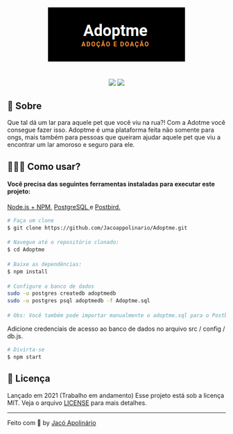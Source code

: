 <h3 align="center">
    <img alt="adoptme" title"#logo" src="public/assets/adoptme.png">
    <br><br>
    <p align="center">
        <img src="https://img.shields.io/badge/By-Jac%C3%B3%20Apolin%C3%A1rio-fd951f">
        <img src="https://img.shields.io/badge/License-MIT-fd951f">
    </p>
</h3>

## 🚀 Sobre
Que tal dá um lar para aquele pet que você viu na rua?! Com a Adotme você consegue fazer isso. Adoptme é uma plataforma feita não somente para ongs, mais também para pessoas que queiram ajudar aquele pet que viu a encontrar um lar amoroso e seguro para ele.

## 👷🏾‍♂️ Como usar?

<h4> Você precisa das seguintes ferramentas instaladas para executar este projeto: </h4>
 <p> <a href="https://nodejs.org/en/">Node.js + NPM<a>, <a href="https://www.postgresql.org/download/"> PostgreSQL </a> e <a href="https://www.electronjs.org/apps/postbird"> Postbird. </a> </p>

```bash
# Faça um clone
$ git clone https://github.com/Jacoappolinario/Adoptme.git

# Navegue até o repositório clonado:
$ cd Adoptme

# Baixe as dependências:
$ npm install

# Configure o banco de dados
sudo -u postgres createdb adoptmedb
sudo -u postgres psql adoptmedb -f Adoptme.sql 

# Obs: Você também pode importar manualmente o adoptme.sql para o Postbird.
```
Adicione credenciais de acesso ao banco de dados no arquivo src / config / db.js.

```bash
# Divirta-se
$ npm start
```

## 📕 Licença
Lançado em 2021 (Trabalho em andamento) Esse projeto está sob a licença MIT. Veja o arquivo [LICENSE](/LICENSE) para mais detalhes.

---

Feito com 💙 by [Jacó Apolinário](https://www.linkedin.com/in/jacoapolinario/)
